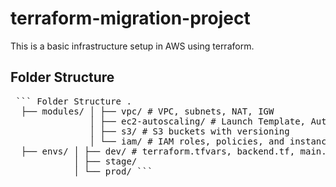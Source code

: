 # terraform-migration-project
This is a basic infrastructure setup in AWS using terraform.

## Folder Structure

<pre> ``` Folder Structure . 
  ├── modules/ │ ├── vpc/ # VPC, subnets, NAT, IGW 
               │ ├── ec2-autoscaling/ # Launch Template, Auto Scaling Group, Security Groups 
               │ ├── s3/ # S3 buckets with versioning 
               │ └── iam/ # IAM roles, policies, and instance profiles 
  ├── envs/ │ ├── dev/ # terraform.tfvars, backend.tf, main.tf 
            │ ├── stage/ 
            │ └── prod/ ``` </pre>
